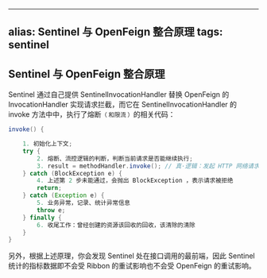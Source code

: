 
---
alias: Sentinel 与 OpenFeign 整合原理
tags: sentinel
---

## Sentinel 与 OpenFeign 整合原理

Sentinel 通过自己提供 SentinelInvocationHandler 替换 OpenFeign 的 InvocationHandler 实现请求拦截，而它在 SentinelInvocationHandler 的 invoke 方法中中，执行了熔断<small>（ 和限流 ）</small>的相关代码：

```java
invoke() {

    1. 初始化上下文;
    try {
        2. 熔断、流控逻辑的判断，判断当前请求是否能继续执行;
        3. result = methodHandler.invoke(); // 真·逻辑：发起 HTTP 网络请求
    } catch (BlockException e) {
        4. 上述第 2 步未能通过，会抛出 BlockException ，表示请求被拒绝
        return;
    } catch (Exception e) {
        5. 业务异常，记录、统计异常信息
        throw e;
    } finally {
        6. 收尾工作：曾经创建的资源该回收的回收，该清除的清除
    }
}
```

另外，根据上述原理，你会发现 Sentinel 处在接口调用的最前端，因此 Sentinel 统计的指标数据即不会受 Ribbon 的重试影响也不会受 OpenFeign 的重试影响。

